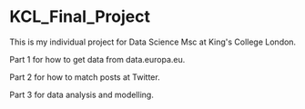 # KCL_Final_Project

This is my individual project for Data Science Msc at King's College London.


Part 1 for how to get data from data.europa.eu. 

Part 2 for how to match posts at Twitter. 

Part 3 for data analysis and modelling.
